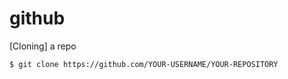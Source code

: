 # github
[Cloning] a repo

 ```shell
$ git clone https://github.com/YOUR-USERNAME/YOUR-REPOSITORY
```